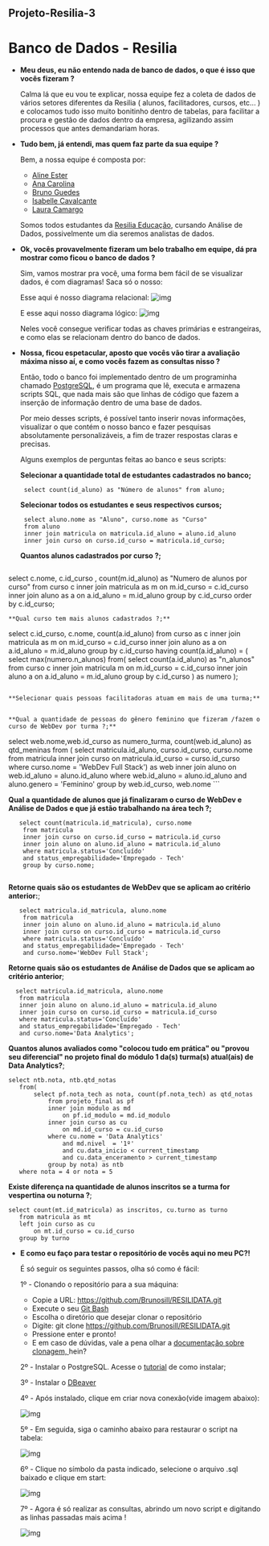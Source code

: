 ## Projeto-Resilia-3
# Banco de Dados - Resilia
- **Meu deus, eu não entendo nada de banco de dados, o que é isso que vocês fizeram ?**

   Calma lá que eu vou te explicar, nossa equipe fez a coleta de dados de vários setores diferentes da Resilia ( alunos, facilitadores, cursos, etc... )
   e colocamos tudo isso muito bonitinho dentro de tabelas, para facilitar a procura e gestão de dados dentro da empresa, agilizando assim processos que antes
   demandariam horas.

- **Tudo bem, já entendi, mas quem faz parte da sua equipe ?**

   Bem, a nossa equipe é composta por:
  
   - [Aline Ester ](https://github.com/enilaester)
   - [Ana Carolina](https://github.com/amoralles)
   - [Bruno Guedes](https://github.com/Brunosill)
   - [Isabelle Cavalcante](https://github.com/isa-sputnik)
   - [Laura Camargo](https://github.com/LauraCamargo-tech)
  
   Somos todos estudantes da [Resilia Educação](https://www.resilia.com.br/), cursando Análise de Dados, possivelmente um dia seremos analistas de dados.
 
 - **Ok, vocês provavelmente fizeram um belo trabalho em equipe, dá pra mostrar como ficou o banco de dados ?**
 
   Sim, vamos  mostrar pra você, uma forma bem fácil de se visualizar dados, é com diagramas! Saca só o nosso:
   
   Esse aqui é nosso diagrama relacional:
   ![img](https://i.imgur.com/CJ9fcs9.png)
   
   E esse aqui nosso diagrama lógico:
   ![img](https://i.imgur.com/xs38oaZ.png)
   
   Neles você consegue verificar todas as chaves primárias e estrangeiras, e como elas se relacionam dentro do banco de dados.
   
 - **Nossa, ficou espetacular, aposto que vocês vão tirar a avaliação máxima nisso aí, e como vocês fazem as consultas nisso ?**
 
   Então, todo o banco foi implementado dentro de um programinha chamado [PostgreSQL](https://www.postgresql.org/), é um programa que lê, executa e armazena
   scripts SQL, que nada mais são que linhas de código que fazem a inserção de informação dentro de uma base de dados.
   
   Por meio desses scripts, é possível tanto inserir novas informações, visualizar o que contém o nosso banco e fazer pesquisas
   absolutamente personalizáveis, a fim de trazer respostas claras e precisas.
   
   Alguns exemplos de perguntas feitas ao banco e seus scripts:
   
   **Selecionar a quantidade total de estudantes cadastrados no banco;**
   ```
    select count(id_aluno) as "Número de alunos" from aluno;
   ```

   **Selecionar todos os estudantes e seus respectivos cursos;**
   ```
    select aluno.nome as "Aluno", curso.nome as "Curso"
    from aluno
    inner join matricula on matricula.id_aluno = aluno.id_aluno
    inner join curso on curso.id_curso = matricula.id_curso;
   ```
  
   **Quantos alunos cadastrados por curso ?;**
   ```
  select c.nome, c.id_curso , count(m.id_aluno) as "Numero de alunos por curso"  from curso c 
  inner join matricula as m  on m.id_curso  = c.id_curso 
  inner join aluno as a  on a.id_aluno = m.id_aluno
  group by c.id_curso 
  order by c.id_curso;
   ```
   **Qual curso tem mais alunos cadastrados ?;**
   ```
  select c.id_curso, c.nome, count(a.id_aluno) 
  from curso as c 
  inner join matricula as m on m.id_curso = c.id_curso 
  inner join aluno as a on a.id_aluno = m.id_aluno 
  group by c.id_curso
  having count(a.id_aluno) = (
    select max(numero.n_alunos) from(
      select count(a.id_aluno) as "n_alunos"
      from curso c 
      inner join matricula m on m.id_curso = c.id_curso 
      inner join aluno a on a.id_aluno = m.id_aluno 
      group by c.id_curso 
    ) as numero
  ); 
   ```

   **Selecionar quais pessoas facilitadoras atuam em mais de uma turma;**
   ```

   ```
  
   **Qual a quantidade de pessoas do gênero feminino que fizeram /fazem o curso de WebDev por turma ?;**
   ```
   select web.nome,web.id_curso as numero_turma, count(web.id_aluno) as qtd_meninas
	from (
		select matricula.id_aluno, curso.id_curso, curso.nome
			from matricula 
			inner join curso
				on matricula.id_curso = curso.id_curso
			where curso.nome = 'WebDev Full Stack') as web
	inner join aluno
		on web.id_aluno = aluno.id_aluno
	where web.id_aluno = aluno.id_aluno and aluno.genero = 'Feminino'
	group by web.id_curso, web.nome
    ```
    
**Qual a quantidade de alunos que já finalizaram o curso de WebDev e Análise de Dados e que já estão trabalhando na área tech ?;**
```
   select count(matricula.id_matricula), curso.nome 
	from matricula
	inner join curso on curso.id_curso = matricula.id_curso
	inner join aluno on aluno.id_aluno = matricula.id_aluno
	where matricula.status='Concluído'
	and status_empregabilidade='Empregado - Tech'  
	group by curso.nome;
	
```
**Retorne quais são os estudantes de WebDev que se aplicam ao critério anterior:**;
```
   select matricula.id_matricula, aluno.nome
	from matricula 
	inner join aluno on aluno.id_aluno = matricula.id_aluno
	inner join curso on curso.id_curso = matricula.id_curso
	where matricula.status='Concluído'
	and status_empregabilidade='Empregado - Tech'
	and curso.nome='WebDev Full Stack';
```
 **Retorne quais são os estudantes de Análise de Dados que se aplicam ao critério anterior**;
 ```
   select matricula.id_matricula, aluno.nome
	from matricula 
	inner join aluno on aluno.id_aluno = matricula.id_aluno
	inner join curso on curso.id_curso = matricula.id_curso
	where matricula.status='Concluído'
	and status_empregabilidade='Empregado - Tech'
	and curso.nome='Data Analytics';
 ```
 **Quantos alunos avaliados como "colocou tudo em prática" ou "provou seu diferencial" no projeto final do módulo 1 da(s) turma(s) atual(ais) de Data Analytics?**;
 ```
 select ntb.nota, ntb.qtd_notas
    from(
        select pf.nota_tech as nota, count(pf.nota_tech) as qtd_notas
            from projeto_final as pf
            inner join modulo as md
                on pf.id_modulo = md.id_modulo 
            inner join curso as cu
                on md.id_curso = cu.id_curso
            where cu.nome = 'Data Analytics' 
                and md.nivel  = '1º' 
                and cu.data_inicio < current_timestamp
                and cu.data_enceramento > current_timestamp
            group by nota) as ntb
    where nota = 4 or nota = 5 
 ```
 **Existe diferença na quantidade de alunos inscritos se a turma for vespertina ou noturna ?**;
 ```
 select count(mt.id_matricula) as inscritos, cu.turno as turno
    from matricula as mt
    left join curso as cu
        on mt.id_curso = cu.id_curso
    group by turno
 ```
 -  **E como eu faço para testar o repositório de vocês aqui no meu PC?!**
  
    É só seguir os seguintes passos, olha só como é fácil:
    
    1º - Clonando o repositório para a sua máquina:
    - Copie a URL: https://github.com/Brunosill/RESILIDATA.git
    - Execute o seu [Git Bash](https://git-scm.com/downloads)
     - Escolha o diretório que desejar clonar o repositório 
    - Digite: git clone https://github.com/Brunosill/RESILIDATA.git
     - Pressione enter e pronto! 
     - E em caso de dúvidas, vale a pena olhar a [documentação sobre clonagem, ](https://docs.github.com/pt/repositories/creating-and-managing-repositories/cloning-a-repository)hein? 
     
     2º  - Instalar o PostgreSQL. Acesse o [tutorial](https://docs.google.com/document/d/1hYfmJQQcQe6Nx39Klx---21RSSVsjWEOxh6yN_0nJQM/edit?usp=sharing) de como instalar;
     
     3º - Instalar o [DBeaver](https://dbeaver.io/files/dbeaver-ce-latest-x86_64-setup.exe)
     
     4º - Após instalado, clique em criar nova conexão(vide imagem abaixo):
     
     ![img](https://i.imgur.com/guuX3aa.png)
     
     5º - Em seguida, siga o caminho abaixo para restaurar o script na tabela:
     
     ![img](https://i.imgur.com/yKpeZAh.png)
     
     6º - Clique no símbolo da pasta indicado, selecione o arquivo .sql baixado e clique em start:
     
     ![img](https://i.imgur.com/LDjKEgb.png)
     
     7º - Agora é só realizar as consultas, abrindo um novo script e digitando as linhas passadas mais acima !
     
     ![img](https://i.imgur.com/A30zgO8.png)
  
    
    
